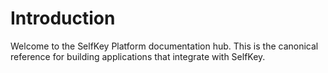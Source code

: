 # Introduction

Welcome to the SelfKey Platform documentation hub. This is the canonical reference for building applications that integrate with SelfKey.
